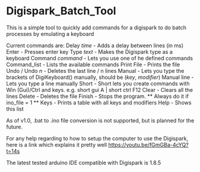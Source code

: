 # Digispark_Batch_Tool

This is a simple tool to quickly add commands for a digispark to do batch processes by emulating a keyboard

Current commands are:
 Delay *time*       - Adds a delay between lines (in ms)
 Enter              - Presses enter key
 Type *text*        - Makes the Digispark type as a keyboard
 Command *command*  - Lets you use one of he defined commands
 Command_list       - Lists the available commands
 Print File         - Prints the file
 Undo / Undo *n*    - Deletes the last line / n lines
 Manual             - Lets you type the brackets of DigiKeyboard() manually, should be (*key*, *modifier*)
 Manual line        - Lets you type a line manually
 Short              - Short lets you create commands with Win (Gui)/Ctrl and keys. e.g. short gui A | short ctrl F12
 Clear              - Clears all the lines
 Delete             - Deletes the file
 Finish             - Stops the program. ** Always do it if ino_file = 1 **
 Keys               - Prints a table with all keys and modifiers
 Help               - Shows this list

As of v1.0, .bat to .ino file conversion is not supported, but is planned for the future.

For any help regarding to how to setup the computer to use the Digispark, here is a link which explains it pretty well
https://youtu.be/fGmGBa-4cYQ?t=14s

The latest tested arduino IDE compatible with Digispark is 1.8.5
